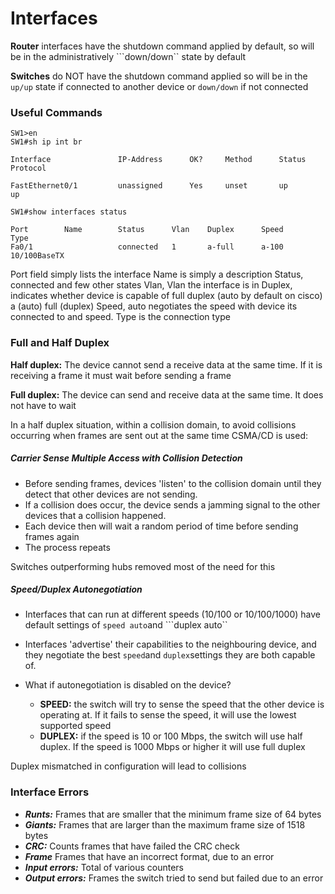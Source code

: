 # Interfaces

**Router** interfaces have the shutdown command applied by default, so will be in the administratively ```down/down`` state by default

**Switches** do NOT have the shutdown command applied so will be in the ```up/up``` state if connected to another device or ```down/down``` if not connected

### Useful Commands

```
SW1>en
SW1#sh ip int br 

Interface 				IP-Address		OK?		Method		Status		Protocol

FastEthernet0/1			unassigned		Yes		unset		up			up
```


```
SW1#show interfaces status

Port 		Name 		Status 		Vlan 	Duplex 		Speed 		Type
Fa0/1					connected	1		a-full		a-100		10/100BaseTX
```

Port field simply lists the interface
Name is simply a description
Status, connected and few other states
Vlan, Vlan the interface is in
Duplex, indicates whether device is capable of full duplex (auto by default on cisco)
a (auto) full (duplex)
Speed, auto negotiates the speed with device its connected to and speed. 
Type is the connection type 

### Full and Half Duplex

**Half duplex:** The device cannot send a receive data at the same time. If it is receiving a frame it must wait before sending a frame

**Full duplex:** The device can send and receive data at the same time. It does not have to wait

In a half duplex situation, within a collision domain, to avoid collisions occurring when frames are sent out at the same time CSMA/CD is used:

##### Carrier Sense Multiple Access with Collision Detection

* Before sending frames, devices 'listen' to the collision domain until they detect that other devices are not sending.
* If a collision does occur, the device sends a jamming signal to the other devices that a collision happened.
* Each device then will wait a random period of time before sending frames again
* The process repeats

Switches outperforming hubs removed most of the need for this

##### Speed/Duplex Autonegotiation

- Interfaces that can run at different speeds (10/100 or 10/100/1000) have default settings of ```speed auto```and ```duplex auto``

- Interfaces 'advertise' their capabilities to the neighbouring device, and they negotiate the best ```speed```and ```duplex```settings they are both capable of.
 
- What if autonegotiation is disabled on the device?
	* **SPEED:** the switch will try to sense the speed that the other device is operating at. If it fails to sense the speed, it will use the lowest supported speed
	* **DUPLEX:** if the speed is 10 or 100 Mbps, the switch will use half duplex. If the speed is 1000 Mbps or higher it will use full duplex

Duplex mismatched in configuration will lead to collisions

### Interface Errors

- ***Runts:*** Frames that are smaller that the minimum frame size of 64 bytes
- ***Giants:*** Frames that are larger than the maximum frame size of 1518 bytes
- ***CRC:*** Counts frames that have failed the CRC check
- ***Frame*** Frames that have an incorrect format, due to an error
- ***Input errors:*** Total of various counters
- ***Output errors:*** Frames the switch tried to send but failed due to an error


